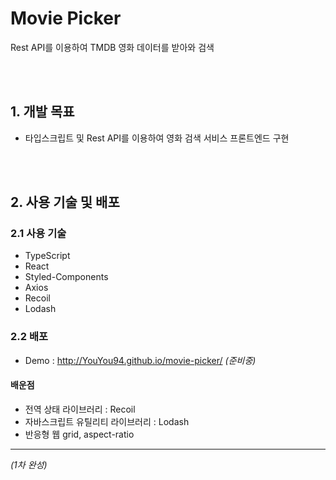 # Movie Picker

Rest API를 이용하여 TMDB 영화 데이터를 받아와 검색

</br>
</br>

## 1. 개발 목표

- 타입스크립트 및 Rest API를 이용하여 영화 검색 서비스 프론트엔드 구현

</br>
</br>

## 2. 사용 기술 및 배포

### 2.1 사용 기술

- TypeScript
- React
- Styled-Components
- Axios
- Recoil
- Lodash

### 2.2 배포

- Demo : http://YouYou94.github.io/movie-picker/ _(준비중)_

#### 배운점

- 전역 상태 라이브러리 : Recoil
- 자바스크립트 유틸리티 라이브러리 : Lodash
- 반응형 웹 grid, aspect-ratio

---

_(1차 완성)_
